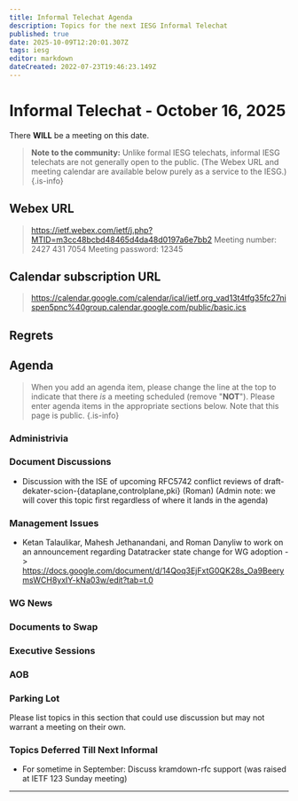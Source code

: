 ```yaml
---
title: Informal Telechat Agenda
description: Topics for the next IESG Informal Telechat
published: true
date: 2025-10-09T12:20:01.307Z
tags: iesg
editor: markdown
dateCreated: 2022-07-23T19:46:23.149Z
---
```


# Informal Telechat - October 16, 2025

There **WILL** be a meeting on this date.

> **Note to the community:** Unlike formal IESG telechats, informal IESG telechats are not generally open to the public. (The Webex URL and meeting calendar are available below purely as a service to the IESG.)
{.is-info}

## Webex URL

> https://ietf.webex.com/ietf/j.php?MTID=m3cc48bcbd48465d4da48d0197a6e7bb2
Meeting number: 2427 431 7054
Meeting password: 12345 


## Calendar subscription URL

> https://calendar.google.com/calendar/ical/ietf.org_vad13t4tfg35fc27nispen5pnc%40group.calendar.google.com/public/basic.ics


## Regrets


## Agenda

> When you add an agenda item, please change the line at the top to indicate that there *is* a meeting scheduled (remove "**NOT**"). Please enter agenda items in the appropriate sections below.
Note that this page is public.
{.is-info}


### Administrivia




### Document Discussions
* Discussion with the ISE of upcoming RFC5742 conflict reviews of draft-dekater-scion-{dataplane,controlplane,pki} (Roman) (Admin note: we will cover this topic first regardless of where it lands in the agenda)


### Management Issues
* Ketan Talaulikar, Mahesh Jethanandani, and Roman Danyliw to work on an announcement regarding Datatracker state change for WG adoption -> https://docs.google.com/document/d/14Qoq3EjFxtG0QK28s_Oa9BeerymsWCH8yxIY-kNa03w/edit?tab=t.0
 
### WG News 


### Documents to Swap 

### Executive Sessions



### AOB



### Parking Lot
Please list topics in this section that could use discussion but may not warrant a meeting on their own. 




### Topics Deferred Till Next Informal 
* For sometime in September: Discuss kramdown-rfc support (was raised at IETF 123 Sunday meeting)


-------


